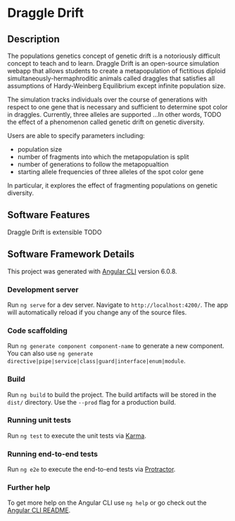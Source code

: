 # Draggle Drift

## Description

The populations genetics concept of genetic drift is a notoriously difficult concept to teach and to learn. Draggle Drift is an open-source simulation webapp that allows students to create a metapopulation of fictitious diploid simultaneously-hermaphroditic animals called draggles that satisfies all assumptions of Hardy-Weinberg Equilibrium except infinite population size.

The simulation tracks individuals over the course of generations with respect to one gene that is necessary and sufficient to determine spot color in draggles. Currently, three alleles are supported ...In other words, TODO the effect of a phenomenon called genetic drift on genetic diversity.

Users are able to specify parameters including:
 * population size
 * number of fragments into which the metapopulation is split
 * number of generations to follow the metapopualtion
 * starting allele frequencies of three alleles of the spot color gene

In particular, it explores the effect of fragmenting populations on genetic diversity.

## Software Features

Draggle Drift is extensible TODO

## Software Framework Details

This project was generated with [Angular CLI](https://github.com/angular/angular-cli) version 6.0.8.

### Development server

Run `ng serve` for a dev server. Navigate to `http://localhost:4200/`. The app will automatically reload if you change any of the source files.

### Code scaffolding

Run `ng generate component component-name` to generate a new component. You can also use `ng generate directive|pipe|service|class|guard|interface|enum|module`.

### Build

Run `ng build` to build the project. The build artifacts will be stored in the `dist/` directory. Use the `--prod` flag for a production build.

### Running unit tests

Run `ng test` to execute the unit tests via [Karma](https://karma-runner.github.io).

### Running end-to-end tests

Run `ng e2e` to execute the end-to-end tests via [Protractor](http://www.protractortest.org/).

### Further help

To get more help on the Angular CLI use `ng help` or go check out the [Angular CLI README](https://github.com/angular/angular-cli/blob/master/README.md).
